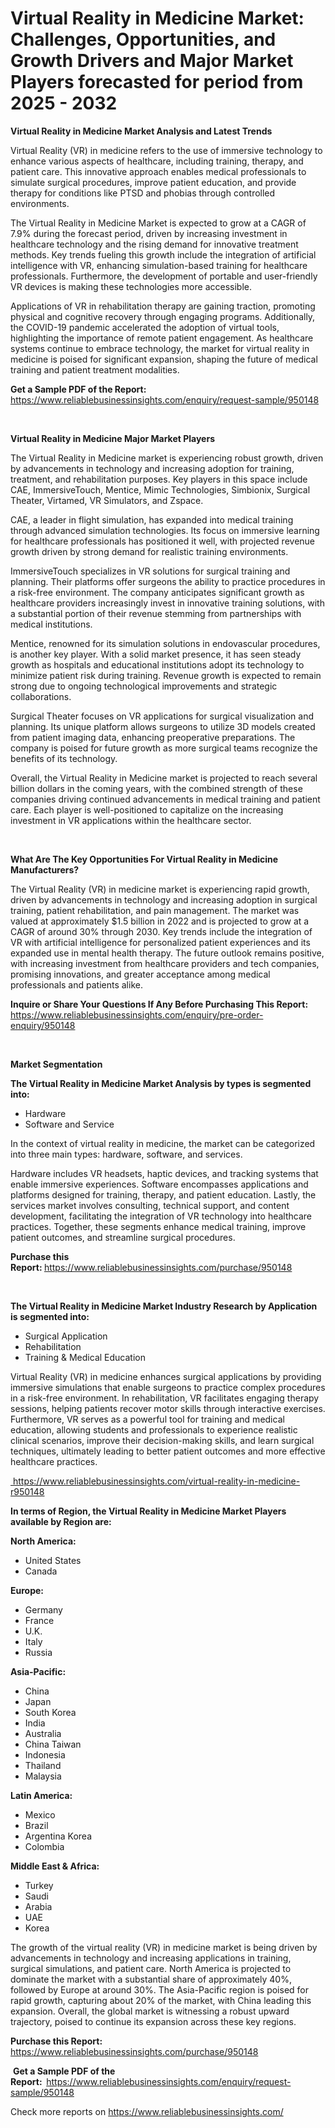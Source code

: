 <p><h1>Virtual Reality in Medicine Market: Challenges, Opportunities, and Growth Drivers and Major Market Players forecasted for period from 2025 - 2032</h1></p><p><strong>Virtual Reality in Medicine Market Analysis and Latest Trends</strong></p>
<p><p>Virtual Reality (VR) in medicine refers to the use of immersive technology to enhance various aspects of healthcare, including training, therapy, and patient care. This innovative approach enables medical professionals to simulate surgical procedures, improve patient education, and provide therapy for conditions like PTSD and phobias through controlled environments.</p><p>The Virtual Reality in Medicine Market is expected to grow at a CAGR of 7.9% during the forecast period, driven by increasing investment in healthcare technology and the rising demand for innovative treatment methods. Key trends fueling this growth include the integration of artificial intelligence with VR, enhancing simulation-based training for healthcare professionals. Furthermore, the development of portable and user-friendly VR devices is making these technologies more accessible. </p><p>Applications of VR in rehabilitation therapy are gaining traction, promoting physical and cognitive recovery through engaging programs. Additionally, the COVID-19 pandemic accelerated the adoption of virtual tools, highlighting the importance of remote patient engagement. As healthcare systems continue to embrace technology, the market for virtual reality in medicine is poised for significant expansion, shaping the future of medical training and patient treatment modalities.</p></p>
<p><strong>Get a Sample PDF of the Report:&nbsp;</strong> <a href="https://www.reliablebusinessinsights.com/enquiry/request-sample/950148?utm_campaign=2779&utm_medium=2&utm_source=Github&utm_content=ia&utm_term=05032025&utm_id=virtual-reality-in-medicine">https://www.reliablebusinessinsights.com/enquiry/request-sample/950148</a></p>
<p>&nbsp;</p>
<p><strong>Virtual Reality in Medicine Major Market Players</strong></p>
<p><p>The Virtual Reality in Medicine market is experiencing robust growth, driven by advancements in technology and increasing adoption for training, treatment, and rehabilitation purposes. Key players in this space include CAE, ImmersiveTouch, Mentice, Mimic Technologies, Simbionix, Surgical Theater, Virtamed, VR Simulators, and Zspace.</p><p>CAE, a leader in flight simulation, has expanded into medical training through advanced simulation technologies. Its focus on immersive learning for healthcare professionals has positioned it well, with projected revenue growth driven by strong demand for realistic training environments.</p><p>ImmersiveTouch specializes in VR solutions for surgical training and planning. Their platforms offer surgeons the ability to practice procedures in a risk-free environment. The company anticipates significant growth as healthcare providers increasingly invest in innovative training solutions, with a substantial portion of their revenue stemming from partnerships with medical institutions.</p><p>Mentice, renowned for its simulation solutions in endovascular procedures, is another key player. With a solid market presence, it has seen steady growth as hospitals and educational institutions adopt its technology to minimize patient risk during training. Revenue growth is expected to remain strong due to ongoing technological improvements and strategic collaborations.</p><p>Surgical Theater focuses on VR applications for surgical visualization and planning. Its unique platform allows surgeons to utilize 3D models created from patient imaging data, enhancing preoperative preparations. The company is poised for future growth as more surgical teams recognize the benefits of its technology.</p><p>Overall, the Virtual Reality in Medicine market is projected to reach several billion dollars in the coming years, with the combined strength of these companies driving continued advancements in medical training and patient care. Each player is well-positioned to capitalize on the increasing investment in VR applications within the healthcare sector.</p></p>
<p>&nbsp;</p>
<p><strong>What Are The Key Opportunities For Virtual Reality in Medicine Manufacturers?</strong></p>
<p><p>The Virtual Reality (VR) in medicine market is experiencing rapid growth, driven by advancements in technology and increasing adoption in surgical training, patient rehabilitation, and pain management. The market was valued at approximately $1.5 billion in 2022 and is projected to grow at a CAGR of around 30% through 2030. Key trends include the integration of VR with artificial intelligence for personalized patient experiences and its expanded use in mental health therapy. The future outlook remains positive, with increasing investment from healthcare providers and tech companies, promising innovations, and greater acceptance among medical professionals and patients alike.</p></p>
<p><strong>Inquire or Share Your Questions If Any Before Purchasing This Report:</strong> <a href="https://www.reliablebusinessinsights.com/enquiry/pre-order-enquiry/950148?utm_campaign=2779&utm_medium=2&utm_source=Github&utm_content=ia&utm_term=05032025&utm_id=virtual-reality-in-medicine">https://www.reliablebusinessinsights.com/enquiry/pre-order-enquiry/950148</a></p>
<p>&nbsp;</p>
<p><strong>Market Segmentation</strong></p>
<p><strong>The Virtual Reality in Medicine Market Analysis by types is segmented into:</strong></p>
<p><ul><li>Hardware</li><li>Software and Service</li></ul></p>
<p><p>In the context of virtual reality in medicine, the market can be categorized into three main types: hardware, software, and services. </p><p>Hardware includes VR headsets, haptic devices, and tracking systems that enable immersive experiences. Software encompasses applications and platforms designed for training, therapy, and patient education. Lastly, the services market involves consulting, technical support, and content development, facilitating the integration of VR technology into healthcare practices. Together, these segments enhance medical training, improve patient outcomes, and streamline surgical procedures.</p></p>
<p><strong>Purchase this Report:&nbsp;</strong><a href="https://www.reliablebusinessinsights.com/purchase/950148?utm_campaign=2779&utm_medium=2&utm_source=Github&utm_content=ia&utm_term=05032025&utm_id=virtual-reality-in-medicine">https://www.reliablebusinessinsights.com/purchase/950148</a></p>
<p>&nbsp;</p>
<p><strong>The Virtual Reality in Medicine Market Industry Research by Application is segmented into:</strong></p>
<p><ul><li>Surgical Application</li><li>Rehabilitation</li><li>Training & Medical Education</li></ul></p>
<p><p>Virtual Reality (VR) in medicine enhances surgical applications by providing immersive simulations that enable surgeons to practice complex procedures in a risk-free environment. In rehabilitation, VR facilitates engaging therapy sessions, helping patients recover motor skills through interactive exercises. Furthermore, VR serves as a powerful tool for training and medical education, allowing students and professionals to experience realistic clinical scenarios, improve their decision-making skills, and learn surgical techniques, ultimately leading to better patient outcomes and more effective healthcare practices.</p></p>
<p><a href="https://www.reliablebusinessinsights.com/virtual-reality-in-medicine-r950148?utm_campaign=2779&utm_medium=2&utm_source=Github&utm_content=ia&utm_term=05032025&utm_id=virtual-reality-in-medicine">&nbsp;https://www.reliablebusinessinsights.com/virtual-reality-in-medicine-r950148</a></p>
<p><strong>In terms of Region, the Virtual Reality in Medicine Market Players available by Region are:</strong></p>
<p>
    <p> <strong> North America: </strong>
        <ul>
            <li>United States</li>
            <li>Canada</li>
        </ul>
        </p> 
    <p> <strong> Europe: </strong>
        <ul>
            <li>Germany</li>
            <li>France</li>
            <li>U.K.</li>
            <li>Italy</li>
            <li>Russia</li>
        </ul>
        </p> 
    <p> <strong> Asia-Pacific: </strong>
        <ul>
            <li>China</li>
            <li>Japan</li>
            <li>South Korea</li>
            <li>India</li>
            <li>Australia</li>
            <li>China Taiwan</li>
            <li>Indonesia</li>
            <li>Thailand</li>
            <li>Malaysia</li>
        </ul>
        </p> 
    <p> <strong> Latin America: </strong>
        <ul>
            <li>Mexico</li>
            <li>Brazil</li>
            <li>Argentina Korea</li>
            <li>Colombia</li>
        </ul>
        </p> 
    <p> <strong> Middle East & Africa: </strong>
        <ul>
            <li>Turkey</li>
            <li>Saudi</li>
            <li>Arabia</li>
            <li>UAE</li>
            <li>Korea</li>
        </ul>
    </p>
    </p>
<p><p>The growth of the virtual reality (VR) in medicine market is being driven by advancements in technology and increasing applications in training, surgical simulations, and patient care. North America is projected to dominate the market with a substantial share of approximately 40%, followed by Europe at around 30%. The Asia-Pacific region is poised for rapid growth, capturing about 20% of the market, with China leading this expansion. Overall, the global market is witnessing a robust upward trajectory, poised to continue its expansion across these key regions.</p></p>
<p><strong>Purchase this Report: </strong><a href="https://www.reliablebusinessinsights.com/purchase/950148?utm_campaign=2779&utm_medium=2&utm_source=Github&utm_content=ia&utm_term=05032025&utm_id=virtual-reality-in-medicine">https://www.reliablebusinessinsights.com/purchase/950148</a></p>
<p>&nbsp;<strong>Get a Sample PDF of the Report:&nbsp;&nbsp;</strong><a href="https://www.reliablebusinessinsights.com/enquiry/request-sample/950148?utm_campaign=2779&utm_medium=2&utm_source=Github&utm_content=ia&utm_term=05032025&utm_id=virtual-reality-in-medicine">https://www.reliablebusinessinsights.com/enquiry/request-sample/950148</a></p>
<p><strong></strong></p>
<p>Check more reports on <a href="https://www.reliablebusinessinsights.com/?utm_campaign=2779&utm_medium=2&utm_source=Github&utm_content=ia&utm_term=05032025&utm_id=virtual-reality-in-medicine">https://www.reliablebusinessinsights.com/</a></p>
